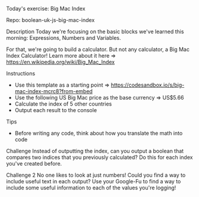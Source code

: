 Today's exercise: Big Mac Index

Repo: boolean-uk-js-big-mac-index

Description
Today we're focusing on the basic blocks we've learned this morning: Expressions, Numbers and Variables. 

For that, we're going to build a calculator. But not any calculator, a Big Mac Index Calculator!
Learn more about it here => https://en.wikipedia.org/wiki/Big_Mac_Index

Instructions
- Use this template as a starting point => https://codesandbox.io/s/big-mac-index-mcrc8?from-embed
- Use the following US Big Mac price as the base currency => US$5.66
- Calculate the index of 5 other countries
- Output each result to the console

Tips
- Before writing any code, think about how you translate the math into code

Challenge
Instead of outputting the index, can you output a boolean that compares two indices that you previously calculated?
Do this for each index you've created before.

Challenge 2
No one likes to look at just numbers! Could you find a way to include useful text in each output?
Use your Google-Fu to find a way to include some useful information to each of the values you're logging!
